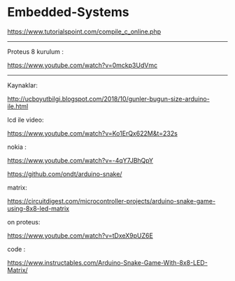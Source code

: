 # Embedded-Systems

https://www.tutorialspoint.com/compile_c_online.php

--------------------------------------------------------------
Proteus 8 kurulum :

https://www.youtube.com/watch?v=0mckp3UdVmc

--------------------------------------------------------------

Kaynaklar:

http://ucboyutbilgi.blogspot.com/2018/10/gunler-bugun-size-arduino-ile.html

lcd ile video:

https://www.youtube.com/watch?v=Ko1ErQx622M&t=232s

nokia :

https://www.youtube.com/watch?v=-4qY7JBhQpY

https://github.com/ondt/arduino-snake/

matrix:

https://circuitdigest.com/microcontroller-projects/arduino-snake-game-using-8x8-led-matrix

on proteus:

https://www.youtube.com/watch?v=tDxeX9pUZ6E

code : 

https://www.instructables.com/Arduino-Snake-Game-With-8x8-LED-Matrix/

